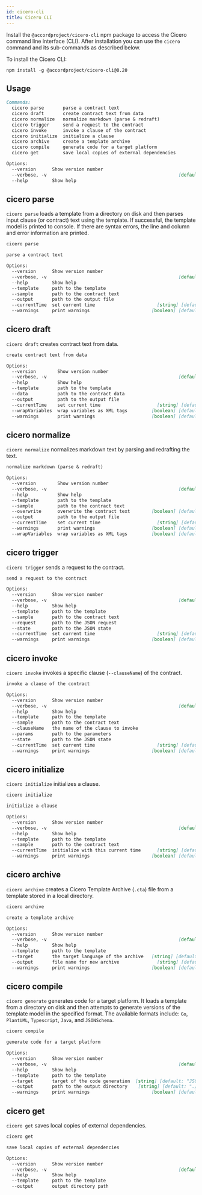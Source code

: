 ```yaml
---
id: cicero-cli
title: Cicero CLI
---
```


Install the `@accordproject/cicero-cli` npm package to access the Cicero command line interface (CLI). After installation you can use the `cicero` command and its sub-commands as described below.

To install the Cicero CLI:
```
npm install -g @accordproject/cicero-cli@0.20
```

## Usage

```md
Commands:
  cicero parse       parse a contract text
  cicero draft       create contract text from data
  cicero normalize   normalize markdown (parse & redraft)
  cicero trigger     send a request to the contract
  cicero invoke      invoke a clause of the contract
  cicero initialize  initialize a clause
  cicero archive     create a template archive
  cicero compile     generate code for a target platform
  cicero get         save local copies of external dependencies

Options:
  --version      Show version number                                   [boolean]
  --verbose, -v                                                 [default: false]
  --help         Show help                                             [boolean]

```

## cicero parse

`cicero parse` loads a template from a directory on disk and then parses input clause (or contract) text using the template. If successful, the template model is printed to console. If there are syntax errors, the line and column and error information are printed.

```md
cicero parse

parse a contract text

Options:
  --version      Show version number                                   [boolean]
  --verbose, -v                                                 [default: false]
  --help         Show help                                             [boolean]
  --template     path to the template                                   [string]
  --sample       path to the contract text                              [string]
  --output       path to the output file                                [string]
  --currentTime  set current time                       [string] [default: null]
  --warnings     print warnings                       [boolean] [default: false]
```

## cicero draft

`cicero draft` creates contract text from data.

```md
create contract text from data

Options:
  --version        Show version number                                 [boolean]
  --verbose, -v                                                 [default: false]
  --help           Show help                                           [boolean]
  --template       path to the template                                 [string]
  --data           path to the contract data                            [string]
  --output         path to the output file                              [string]
  --currentTime    set current time                     [string] [default: null]
  --wrapVariables  wrap variables as XML tags         [boolean] [default: false]
  --warnings       print warnings                     [boolean] [default: false]
```

## cicero normalize

`cicero normalize` normalizes markdown text by parsing and redrafting the text.

```md
normalize markdown (parse & redraft)

Options:
  --version        Show version number                                 [boolean]
  --verbose, -v                                                 [default: false]
  --help           Show help                                           [boolean]
  --template       path to the template                                 [string]
  --sample         path to the contract text                            [string]
  --overwrite      overwrite the contract text        [boolean] [default: false]
  --output         path to the output file                              [string]
  --currentTime    set current time                     [string] [default: null]
  --warnings       print warnings                     [boolean] [default: false]
  --wrapVariables  wrap variables as XML tags         [boolean] [default: false]
```

## cicero trigger

`cicero trigger` sends a request to the contract.

```md
send a request to the contract

Options:
  --version      Show version number                                   [boolean]
  --verbose, -v                                                 [default: false]
  --help         Show help                                             [boolean]
  --template     path to the template                                   [string]
  --sample       path to the contract text                              [string]
  --request      path to the JSON request                                [array]
  --state        path to the JSON state                                 [string]
  --currentTime  set current time                       [string] [default: null]
  --warnings     print warnings                       [boolean] [default: false]

```

## cicero invoke

`cicero invoke` invokes a specific clause (`--clauseName`) of the contract.

```md
invoke a clause of the contract

Options:
  --version      Show version number                                   [boolean]
  --verbose, -v                                                 [default: false]
  --help         Show help                                             [boolean]
  --template     path to the template                                   [string]
  --sample       path to the contract text                              [string]
  --clauseName   the name of the clause to invoke                       [string]
  --params       path to the parameters                                 [string]
  --state        path to the JSON state                                 [string]
  --currentTime  set current time                       [string] [default: null]
  --warnings     print warnings                       [boolean] [default: false]

```

## cicero initialize

`cicero initialize` initializes a clause.

```md
cicero initialize

initialize a clause

Options:
  --version      Show version number                                   [boolean]
  --verbose, -v                                                 [default: false]
  --help         Show help                                             [boolean]
  --template     path to the template                                   [string]
  --sample       path to the contract text                              [string]
  --currentTime  initialize with this current time      [string] [default: null]
  --warnings     print warnings                       [boolean] [default: false]

```
## cicero archive

`cicero archive` creates a Cicero Template Archive (`.cta`) file from a template stored in a local directory.

```md
cicero archive

create a template archive

Options:
  --version      Show version number                                   [boolean]
  --verbose, -v                                                 [default: false]
  --help         Show help                                             [boolean]
  --template     path to the template                                   [string]
  --target       the target language of the archive   [string] [default: "ergo"]
  --output       file name for new archive              [string] [default: null]
  --warnings     print warnings                       [boolean] [default: false]

```

## cicero compile

`cicero generate` generates code for a target platform. It loads a template from a directory on disk and then attempts to generate versions of the template model in the specified format. The available formats include: `Go`, `PlantUML`, `Typescript`, `Java`, and `JSONSchema`.

```md
cicero compile

generate code for a target platform

Options:
  --version      Show version number                                   [boolean]
  --verbose, -v                                                 [default: false]
  --help         Show help                                             [boolean]
  --template     path to the template                                   [string]
  --target       target of the code generation  [string] [default: "JSONSchema"]
  --output       path to the output directory    [string] [default: "./output/"]
  --warnings     print warnings                       [boolean] [default: false]

```
## cicero get

`cicero get` saves local copies of external dependencies.

```md
cicero get

save local copies of external dependencies

Options:
  --version      Show version number                                   [boolean]
  --verbose, -v                                                 [default: false]
  --help         Show help                                             [boolean]
  --template     path to the template                                   [string]
  --output       output directory path                                  [string]
```
